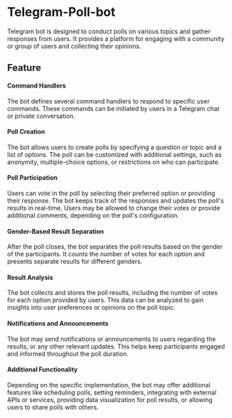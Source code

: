 # Telegram-Poll-bot
Telegram bot is designed to conduct polls on various topics and gather responses from users. It provides a platform for engaging with a community or group of users and collecting their opinions.

<h2>Feature</h2>
<h4>Command Handlers</h4>
The bot defines several command handlers to respond to specific user commands. These commands can be initiated by users in a Telegram chat or private conversation.

<h4>Poll Creation</h4> 
The bot allows users to create polls by specifying a question or topic and a list of options. The poll can be customized with additional settings, such as anonymity, multiple-choice options, or restrictions on who can participate.

<h4>Poll Participation</h4>
Users can vote in the poll by selecting their preferred option or providing their response. The bot keeps track of the responses and updates the poll's results in real-time. Users may be allowed to change their votes or provide additional comments, depending on the poll's configuration.

<h4>Gender-Based Result Separation</h4>
After the poll closes, the bot separates the poll results based on the gender of the participants. It counts the number of votes for each option and presents separate results for different genders.

<h4>Result Analysis</h4>
The bot collects and stores the poll results, including the number of votes for each option provided by users. This data can be analyzed to gain insights into user preferences or opinions on the poll topic.

<h4>Notifications and Announcements</h4>
The bot may send notifications or announcements to users regarding the  results, or any other relevant updates. This helps keep participants engaged and informed throughout the poll duration.

<h4>Additional Functionality</h4>
Depending on the specific implementation, the bot may offer additional features like scheduling polls, setting reminders, integrating with external APIs or services, providing data visualization for poll results, or allowing users to share polls with others.
